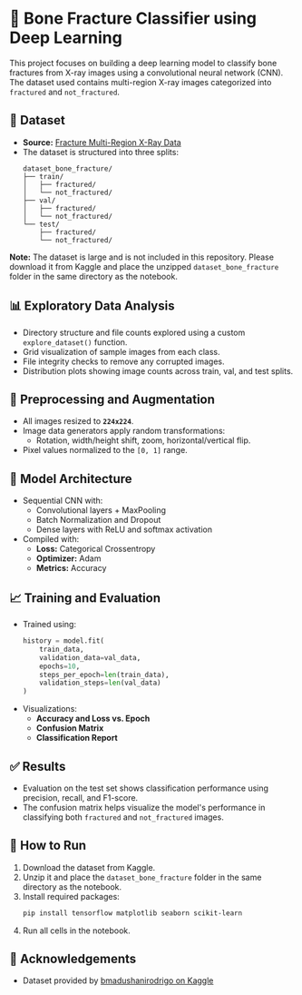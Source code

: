 # 🦴 Bone Fracture Classifier using Deep Learning

This project focuses on building a deep learning model to classify bone fractures from X-ray images using a convolutional neural network (CNN). The dataset used contains multi-region X-ray images categorized into `fractured` and `not_fractured`.

## 📂 Dataset

- **Source:** [Fracture Multi-Region X-Ray Data](https://www.kaggle.com/datasets/bmadushanirodrigo/fracture-multi-region-x-ray-data)
- The dataset is structured into three splits:
  ```
  dataset_bone_fracture/
  ├── train/
  │   ├── fractured/
  │   └── not_fractured/
  ├── val/
  │   ├── fractured/
  │   └── not_fractured/
  └── test/
      ├── fractured/
      └── not_fractured/
  ```

**Note:** The dataset is large and is not included in this repository. Please download it from Kaggle and place the unzipped `dataset_bone_fracture` folder in the same directory as the notebook.

## 📊 Exploratory Data Analysis

- Directory structure and file counts explored using a custom `explore_dataset()` function.
- Grid visualization of sample images from each class.
- File integrity checks to remove any corrupted images.
- Distribution plots showing image counts across train, val, and test splits.

## 🧪 Preprocessing and Augmentation

- All images resized to **`224x224`**.
- Image data generators apply random transformations:
  - Rotation, width/height shift, zoom, horizontal/vertical flip.
- Pixel values normalized to the `[0, 1]` range.

## 🧠 Model Architecture

- Sequential CNN with:
  - Convolutional layers + MaxPooling
  - Batch Normalization and Dropout
  - Dense layers with ReLU and softmax activation
- Compiled with:
  - **Loss:** Categorical Crossentropy
  - **Optimizer:** Adam
  - **Metrics:** Accuracy

## 📈 Training and Evaluation

- Trained using:
  ```python
  history = model.fit(
      train_data,
      validation_data=val_data,
      epochs=10,
      steps_per_epoch=len(train_data),
      validation_steps=len(val_data)
  )
  ```
- Visualizations:
  - **Accuracy and Loss vs. Epoch**
  - **Confusion Matrix**
  - **Classification Report**

## ✅ Results

- Evaluation on the test set shows classification performance using precision, recall, and F1-score.
- The confusion matrix helps visualize the model's performance in classifying both `fractured` and `not_fractured` images.

## 🚀 How to Run

1. Download the dataset from Kaggle.
2. Unzip it and place the `dataset_bone_fracture` folder in the same directory as the notebook.
3. Install required packages:
   ```bash
   pip install tensorflow matplotlib seaborn scikit-learn
   ```
4. Run all cells in the notebook.

## 📌 Acknowledgements

- Dataset provided by [bmadushanirodrigo on Kaggle](https://www.kaggle.com/datasets/bmadushanirodrigo/fracture-multi-region-x-ray-data)
